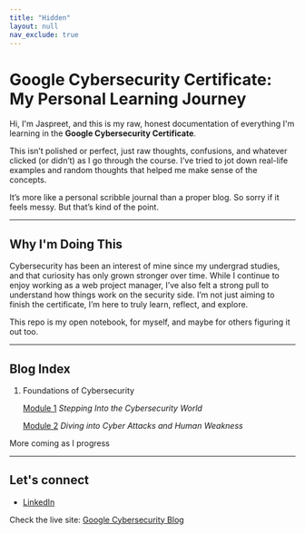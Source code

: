 ```yaml
---
title: "Hidden"
layout: null
nav_exclude: true
---
```


# Google Cybersecurity Certificate: My Personal Learning Journey


Hi, I'm Jaspreet, and this is my raw, honest documentation of everything I'm learning in the **Google Cybersecurity Certificate**.

This isn’t polished or perfect, just raw thoughts, confusions, and whatever clicked (or didn’t) as I go through the course.
I’ve tried to jot down real-life examples and random thoughts that helped me make sense of the concepts.

It’s more like a personal scribble journal than a proper blog. So sorry if it feels messy. But that’s kind of the point.

---

## Why I'm Doing This

Cybersecurity has been an interest of mine since my undergrad studies, and that curiosity has only grown stronger over time.
While I continue to enjoy working as a web project manager, I’ve also felt a strong pull to understand how things work on the security side.
I’m not just aiming to finish the certificate, I’m here to truly learn, reflect, and explore.

This repo is my open notebook, for myself, and maybe for others figuring it out too.

---

## Blog Index

1. Foundations of Cybersecurity
   
   [Module 1](./Foundations-of-Cybersecurity/module-01.html) *Stepping Into the Cybersecurity World*
   
   [Module 2](./Foundations-of-Cybersecurity/module-02.html) *Diving into Cyber Attacks and Human Weakness*

More coming as I progress 

---

## Let's connect

- [LinkedIn](https://www.linkedin.com/in/jaspreetk1613)


Check the live site: [Google Cybersecurity Blog](https://jassecurity.github.io/Google-Cybersecurity-Cert/)
